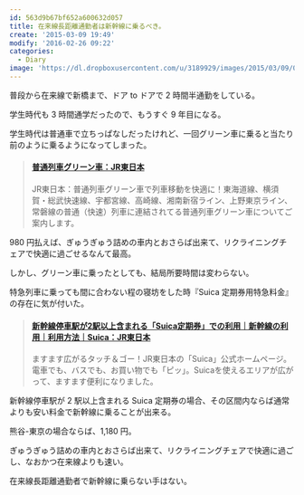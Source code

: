 ```yaml
---
id: 563d9b67bf652a600632d057
title: 在来線長距離通勤者は新幹線に乗るべき。
create: '2015-03-09 19:49'
modify: '2016-02-26 09:22'
categories:
  - Diary
image: 'https://dl.dropboxusercontent.com/u/3189929/images/2015/03/09/0001.jpg'
---
```


普段から在来線で新橋まで、ドア to ドアで 2 時間半通勤をしている。

学生時代も 3 時間通学だったので、もうすぐ 9 年目になる。

学生時代は普通車で立ちっぱなしだったけれど、一回グリーン車に乗ると当たり前のように乗るようになってしまった。

<blockquote class="embedly-card" data-card-key="efc9713d77434ae8b88ef22dda0a91e8" data-card-controls="0" data-card-type="article" data-card-align="left"><h4><a href="http://www.jreast.co.jp/railway/train/green/">普通列車グリーン車：JR東日本</a></h4><p>JR東日本：普通列車グリーン車で列車移動を快適に！東海道線、横須賀・総武快速線、宇都宮線、高崎線、湘南新宿ライン、上野東京ライン、常磐線の普通（快速）列車に連結されてる普通列車グリーン車についてご案内します。</p></blockquote>

980 円払えば、ぎゅうぎゅう詰めの車内とおさらば出来て、リクライニングチェアで快適に過ごせるなんて最高。

しかし、グリーン車に乗ったとしても、結局所要時間は変わらない。

<!-- more -->

特急列車に乗っても間に合わない程の寝坊をした時『Suica 定期券用特急料金』の存在に気が付いた。

<blockquote class="embedly-card" data-card-key="efc9713d77434ae8b88ef22dda0a91e8" data-card-controls="0" data-card-type="article" data-card-align="left"><h4><a href="https://www.jreast.co.jp/suica/use/shinkansen/commute.html">新幹線停車駅が2駅以上含まれる「Suica定期券」での利用｜新幹線の利用｜利用方法｜Suica：JR東日本</a></h4><p>ますます広がるタッチ＆ゴー！JR東日本の「Suica」公式ホームページ。電車でも、バスでも、お買い物でも「ピッ」。Suicaを使えるエリアが広がって、ますます便利になりました。</p></blockquote>

新幹線停車駅が 2 駅以上含まれる Suica 定期券の場合、その区間内ならば通常よりも安い料金で新幹線に乗ることが出来る。

熊谷-東京の場合ならば、1,180 円。

ぎゅうぎゅう詰めの車内とおさらば出来て、リクライニングチェアで快適に過ごし、なおかつ在来線よりも速い。

在来線長距離通勤者で新幹線に乗らない手はない。
